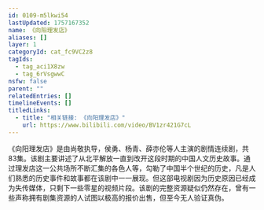 ```yaml
---
id: 0109-m5lkwi54
lastUpdated: 1757167352
name: 《向阳理发店》
aliases: []
layer: 1
categoryId: cat_fc9VC2z8
tagIds:
  - tag_aci1X8zw
  - tag_6rVsgwwC
nsfw: false
parent: ""
relatedEntries: []
timelineEvents: []
titledLinks:
  - title: "相关链接: 《向阳理发店》"
    url: https://www.bilibili.com/video/BV1zr421G7cL
---
```


《向阳理发店》是由尚敬执导，侯勇、杨青、薛亦伦等人主演的剧情连续剧，共83集。该剧主要讲述了从北平解放一直到改开这段时期的中国人文历史故事。通过理发店这一公共场所不断汇集的各色人等，勾勒了中国半个世纪的历史，凡是人们熟悉的历史事件和故事都在该剧中一一展现。但这部电视剧因为历史原因已经成为失传媒体，只剩下一些零星的视频片段。该剧的完整资源疑似仍然存在，曾有一些声称拥有剧集资源的人试图以极高的报价出售，但至今无人验证真伪。